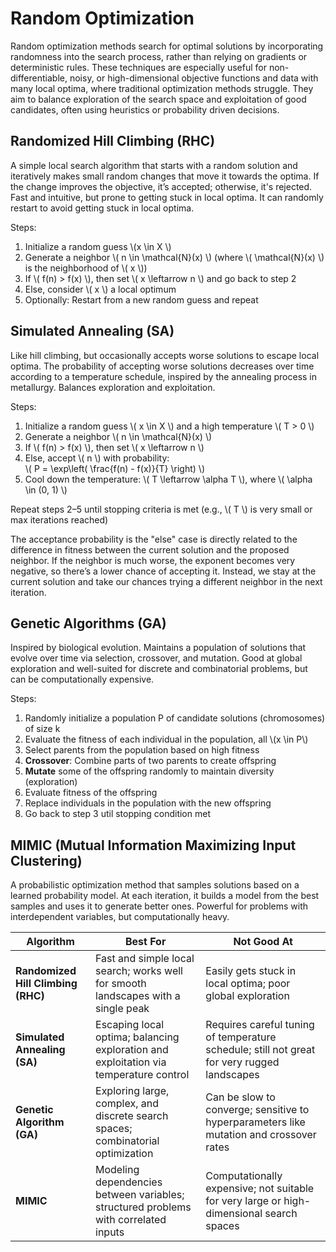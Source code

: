 # **Random Optimization**

Random optimization methods search for optimal solutions by incorporating randomness into the search process, rather than relying on gradients or deterministic rules. These techniques are especially useful for non-differentiable, noisy, or high-dimensional objective functions and data with many local optima, where traditional optimization methods struggle. They aim to balance exploration of the search space and exploitation of good candidates, often using heuristics or probability driven decisions.

## **Randomized Hill Climbing (RHC)**

A simple local search algorithm that starts with a random solution and iteratively makes small random changes that move it towards the optima. If the change improves the objective, it’s accepted; otherwise, it's rejected. Fast and intuitive, but prone to getting stuck in local optima. It can randomly restart to avoid getting stuck in local optima.

Steps:  
1. Initialize a random guess \\(x \in X \\)  
2. Generate a neighbor \\( n \in \mathcal{N}(x) \\) (where \\( \mathcal{N}(x) \\) is the neighborhood of \\( x \\))  
3. If \\( f(n) > f(x) \\), then set \\( x \leftarrow n \\) and go back to step 2  
4. Else, consider \\( x \\) a local optimum  
5. Optionally: Restart from a new random guess and repeat  


## **Simulated Annealing (SA)**

Like hill climbing, but occasionally accepts worse solutions to escape local optima. The probability of accepting worse solutions decreases over time according to a temperature schedule, inspired by the annealing process in metallurgy. Balances exploration and exploitation.

Steps:  
1. Initialize a random guess \\( x \in X \\) and a high temperature \\( T > 0 \\)  
2. Generate a neighbor \\( n \in \mathcal{N}(x) \\)  
3. If \\( f(n) > f(x) \\), then set \\( x \leftarrow n \\)  
4. Else, accept \\( n \\) with probability:  
\\( P = \exp\left( \frac{f(n) - f(x)}{T} \right) \\)  
5. Cool down the temperature: \\( T \leftarrow \alpha T \\), where \\( \alpha \in (0, 1) \\)  

Repeat steps 2–5 until stopping criteria is met (e.g., \\( T \\) is very small or max iterations reached)

The acceptance probability is the "else" case is directly related to the difference in fitness between the current solution and the proposed neighbor. If the neighbor is much worse, the exponent becomes very negative, so there’s a lower chance of accepting it. Instead, we stay at the current solution and take our chances trying a different neighbor in the next iteration.

## **Genetic Algorithms (GA)**

Inspired by biological evolution. Maintains a population of solutions that evolve over time via selection, crossover, and mutation. Good at global exploration and well-suited for discrete and combinatorial problems, but can be computationally expensive.

Steps:
1. Randomly initialize a population P of candidate solutions (chromosomes) of size k
2. Evaluate the fitness of each individual in the population, all \\(x \in P\\)
3. Select parents from the population based on high fitness
4. **Crossover**: Combine parts of two parents to create offspring
5. **Mutate** some of the offspring randomly to maintain diversity (exploration)
6. Evaluate fitness of the offspring
7. Replace individuals in the population with the new offspring
8. Go back to step 3 util stopping condition met

## **MIMIC (Mutual Information Maximizing Input Clustering)**

A probabilistic optimization method that samples solutions based on a learned probability model. At each iteration, it builds a model from the best samples and uses it to generate better ones. Powerful for problems with interdependent variables, but computationally heavy.

| Algorithm | Best For | Not Good At |
|-----------|----------|-------------|
| **Randomized Hill Climbing (RHC)** | Fast and simple local search; works well for smooth landscapes with a single peak | Easily gets stuck in local optima; poor global exploration |
| **Simulated Annealing (SA)** | Escaping local optima; balancing exploration and exploitation via temperature control | Requires careful tuning of temperature schedule; still not great for very rugged landscapes |
| **Genetic Algorithm (GA)** | Exploring large, complex, and discrete search spaces; combinatorial optimization | Can be slow to converge; sensitive to hyperparameters like mutation and crossover rates |
| **MIMIC** | Modeling dependencies between variables; structured problems with correlated inputs | Computationally expensive; not suitable for very large or high-dimensional search spaces |

